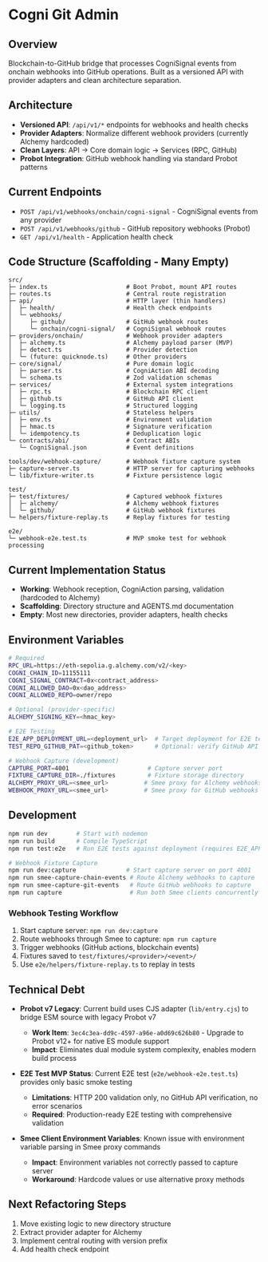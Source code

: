 # Cogni Git Admin

## Overview
Blockchain-to-GitHub bridge that processes CogniSignal events from onchain webhooks into GitHub operations. Built as a versioned API with provider adapters and clean architecture separation.

## Architecture
- **Versioned API**: `/api/v1/*` endpoints for webhooks and health checks
- **Provider Adapters**: Normalize different webhook providers (currently Alchemy hardcoded)
- **Clean Layers**: API → Core domain logic → Services (RPC, GitHub)
- **Probot Integration**: GitHub webhook handling via standard Probot patterns

## Current Endpoints
- `POST /api/v1/webhooks/onchain/cogni-signal` - CogniSignal events from any provider
- `POST /api/v1/webhooks/github` - GitHub repository webhooks (Probot)
- `GET /api/v1/health` - Application health check

## Code Structure (Scaffolding - Many Empty)
```
src/
├─ index.ts                      # Boot Probot, mount API routes
├─ routes.ts                     # Central route registration
├─ api/                          # HTTP layer (thin handlers)
│  ├─ health/                    # Health check endpoints
│  └─ webhooks/
│     ├─ github/                 # GitHub webhook routes
│     └─ onchain/cogni-signal/   # CogniSignal webhook routes
├─ providers/onchain/            # Webhook provider adapters
│  ├─ alchemy.ts                 # Alchemy payload parser (MVP)
│  ├─ detect.ts                  # Provider detection
│  └─ (future: quicknode.ts)     # Other providers
├─ core/signal/                  # Pure domain logic
│  ├─ parser.ts                  # CogniAction ABI decoding
│  └─ schema.ts                  # Zod validation schemas
├─ services/                     # External system integrations
│  ├─ rpc.ts                     # Blockchain RPC client
│  ├─ github.ts                  # GitHub API client
│  └─ logging.ts                 # Structured logging
├─ utils/                        # Stateless helpers
│  ├─ env.ts                     # Environment validation
│  ├─ hmac.ts                    # Signature verification
│  └─ idempotency.ts             # Deduplication logic
└─ contracts/abi/                # Contract ABIs
   └─ CogniSignal.json           # Event definitions

tools/dev/webhook-capture/       # Webhook fixture capture system
├─ capture-server.ts             # HTTP server for capturing webhooks
└─ lib/fixture-writer.ts         # Fixture persistence logic

test/
├─ test/fixtures/                # Captured webhook fixtures
│  ├─ alchemy/                   # Alchemy webhook fixtures
│  └─ github/                    # GitHub webhook fixtures  
└─ helpers/fixture-replay.ts     # Replay fixtures for testing

e2e/
└─ webhook-e2e.test.ts           # MVP smoke test for webhook processing
```

## Current Implementation Status
- **Working**: Webhook reception, CogniAction parsing, validation (hardcoded to Alchemy)
- **Scaffolding**: Directory structure and AGENTS.md documentation
- **Empty**: Most new directories, provider adapters, health checks

## Environment Variables
```bash
# Required
RPC_URL=https://eth-sepolia.g.alchemy.com/v2/<key>
COGNI_CHAIN_ID=11155111
COGNI_SIGNAL_CONTRACT=0x<contract_address>
COGNI_ALLOWED_DAO=0x<dao_address>
COGNI_ALLOWED_REPO=owner/repo

# Optional (provider-specific)
ALCHEMY_SIGNING_KEY=<hmac_key>

# E2E Testing
E2E_APP_DEPLOYMENT_URL=<deployment_url>  # Target deployment for E2E tests
TEST_REPO_GITHUB_PAT=<github_token>      # Optional: verify GitHub API effects

# Webhook Capture (development)
CAPTURE_PORT=4001                      # Capture server port
FIXTURE_CAPTURE_DIR=./fixtures         # Fixture storage directory
ALCHEMY_PROXY_URL=<smee_url>          # Smee proxy for Alchemy webhooks
WEBHOOK_PROXY_URL=<smee_url>          # Smee proxy for GitHub webhooks
```

## Development
```bash
npm run dev        # Start with nodemon
npm run build      # Compile TypeScript
npm run test:e2e   # Run E2E tests against deployment (requires E2E_APP_DEPLOYMENT_URL)

# Webhook Fixture Capture
npm run dev:capture              # Start capture server on port 4001
npm run smee-capture-chain-events # Route Alchemy webhooks to capture
npm run smee-capture-git-events   # Route GitHub webhooks to capture
npm run capture                   # Run both Smee clients concurrently
```

### Webhook Testing Workflow
1. Start capture server: `npm run dev:capture`
2. Route webhooks through Smee to capture: `npm run capture`  
3. Trigger webhooks (GitHub actions, blockchain events)
4. Fixtures saved to `test/fixtures/<provider>/<event>/`
5. Use `e2e/helpers/fixture-replay.ts` to replay in tests

## Technical Debt
- **Probot v7 Legacy**: Current build uses CJS adapter (`lib/entry.cjs`) to bridge ESM source with legacy Probot v7 
  - **Work Item**: `3ec4c3ea-dd9c-4597-a96e-a0d69c626b80` - Upgrade to Probot v12+ for native ES module support
  - **Impact**: Eliminates dual module system complexity, enables modern build process

- **E2E Test MVP Status**: Current E2E test (`e2e/webhook-e2e.test.ts`) provides only basic smoke testing
  - **Limitations**: HTTP 200 validation only, no GitHub API verification, no error scenarios
  - **Required**: Production-ready E2E testing with comprehensive validation

- **Smee Client Environment Variables**: Known issue with environment variable parsing in Smee proxy commands
  - **Impact**: Environment variables not correctly passed to capture server
  - **Workaround**: Hardcode values or use alternative proxy methods

## Next Refactoring Steps
1. Move existing logic to new directory structure
2. Extract provider adapter for Alchemy
3. Implement central routing with version prefix
4. Add health check endpoint